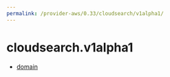 ```yaml
---
permalink: /provider-aws/0.33/cloudsearch/v1alpha1/
---
```


# cloudsearch.v1alpha1



* [domain](domain.md)
